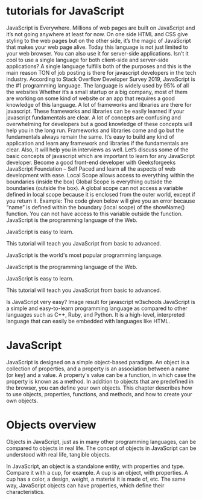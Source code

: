 # tutorials for JavaScript
JavaScript is Everywhere. Millions of web pages are built on JavaScript and it’s not going anywhere at least for now. On one side HTML and CSS give styling to the web pages but on the other side, it’s the magic of JavaScript that makes your web page alive. Today this language is not just limited to your web browser. You can also use it for server-side applications. Isn’t it cool to use a single language for both client-side and server-side applications? A single language fulfills both of the purposes and this is the main reason TON of job posting is there for javascript developers in the tech industry. 
According to Stack Overflow Developer Survey 2019, JavaScript is the #1 programming language. The language is widely used by 95% of all the websites Whether it’s a small startup or a big company, most of them are working on some kind of website or an app that requires a good knowledge of this language. A lot of frameworks and libraries are there for javascript. These frameworks and libraries can be easily learned if your javascript fundamentals are clear. A lot of concepts are confusing and overwhelming for developers but a good knowledge of these concepts will help you in the long run. Frameworks and libraries come and go but the fundamentals always remain the same. It’s easy to build any kind of application and learn any framework and libraries if the fundamentals are clear. Also, it will help you in interviews as well. Let’s discuss some of the basic concepts of javascript which are important to learn for any JavaScript developer. Become a good front-end developer with Geeksforgeeks JavaScript Foundation – Self Paced and learn all the aspects of web development with ease.
Local Scope allows access to everything within the boundaries (inside the box)
Global Scope is everything outside the boundaries (outside the box). A global scope can not access a variable defined in local scope because it is enclosed from the outer world, except if you return it.
Example: The code given below will give you an error because “name” is defined within the boundary (local scope) of the showName() function. You can not have access to this variable outside the function. 
JavaScript is the programming language of the Web.

JavaScript is easy to learn.

This tutorial will teach you JavaScript from basic to advanced.

JavaScript is the world's most popular programming language.

JavaScript is the programming language of the Web.

JavaScript is easy to learn.

This tutorial will teach you JavaScript from basic to advanced.

Is JavaScript very easy?
Image result for javascript w3schools
JavaScript is a simple and easy-to-learn programming language as compared to other languages such as C++, Ruby, and Python. It is a high-level, interpreted language that can easily be embedded with languages like HTML.
# JavaScript
JavaScript is designed on a simple object-based paradigm. An object is a collection of properties, and a property is an association between a name (or key) and a value. A property's value can be a function, in which case the property is known as a method. In addition to objects that are predefined in the browser, you can define your own objects. This chapter describes how to use objects, properties, functions, and methods, and how to create your own objects.

# Objects overview
Objects in JavaScript, just as in many other programming languages, can be compared to objects in real life. The concept of objects in JavaScript can be understood with real life, tangible objects.

In JavaScript, an object is a standalone entity, with properties and type. Compare it with a cup, for example. A cup is an object, with properties. A cup has a color, a design, weight, a material it is made of, etc. The same way, JavaScript objects can have properties, which define their characteristics.

